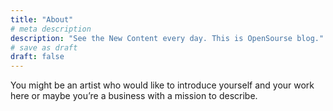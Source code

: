 ```yaml
---
title: "About"
# meta description
description: "See the New Content every day. This is OpenSourse blog."
# save as draft
draft: false
---
```


You might be an artist who would like to introduce yourself and your work here or maybe you&rsquo;re a business with a mission to describe.